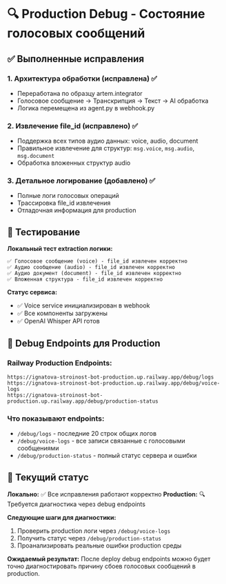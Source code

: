# 🔍 Production Debug - Состояние голосовых сообщений

## ✅ Выполненные исправления

### 1. Архитектура обработки (исправлена) ✅
- Переработана по образцу artem.integrator 
- Голосовое сообщение → Транскрипция → Текст → AI обработка
- Логика перемещена из agent.py в webhook.py

### 2. Извлечение file_id (исправлено) ✅
- Поддержка всех типов аудио данных: voice, audio, document
- Правильное извлечение для структур: `msg.voice`, `msg.audio`, `msg.document`
- Обработка вложенных структур audio

### 3. Детальное логирование (добавлено) ✅
- Полные логи голосовых операций
- Трассировка file_id извлечения
- Отладочная информация для production

## 🧪 Тестирование

**Локальный тест extraction логики:**
```
✅ Голосовое сообщение (voice) - file_id извлечен корректно
✅ Аудио сообщение (audio) - file_id извлечен корректно  
✅ Аудио документ (document) - file_id извлечен корректно
✅ Вложенная структура - file_id извлечен корректно
```

**Статус сервиса:**
- ✅ Voice service инициализирован в webhook
- ✅ Все компоненты загружены
- ✅ OpenAI Whisper API готов

## 🔧 Debug Endpoints для Production

### Railway Production Endpoints:
```
https://ignatova-stroinost-bot-production.up.railway.app/debug/logs
https://ignatova-stroinost-bot-production.up.railway.app/debug/voice-logs  
https://ignatova-stroinost-bot-production.up.railway.app/debug/production-status
```

### Что показывают endpoints:
- `/debug/logs` - последние 20 строк общих логов
- `/debug/voice-logs` - все записи связанные с голосовыми сообщениями
- `/debug/production-status` - полный статус сервера и ошибки

## 🎯 Текущий статус

**Локально:** ✅ Все исправления работают корректно
**Production:** 🔍 Требуется диагностика через debug endpoints

**Следующие шаги для диагностики:**
1. Проверить production логи через `/debug/voice-logs`
2. Получить статус через `/debug/production-status`
3. Проанализировать реальные ошибки production среды

**Ожидаемый результат:** После deploy debug endpoints можно будет точно диагностировать причину сбоев голосовых сообщений в production.